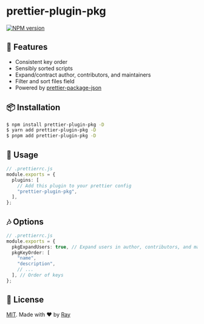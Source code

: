 # prettier-plugin-pkg

[![NPM version](https://img.shields.io/npm/v/prettier-plugin-pkg?color=a1b858&label=)](https://www.npmjs.com/package/prettier-plugin-pkg)

## 💎 Features

- Consistent key order
- Sensibly sorted scripts
- Expand/contract author, contributors, and maintainers
- Filter and sort files field
- Powered by [prettier-package-json](https://github.com/cameronhunter/prettier-package-json)

## 📦 Installation

```bash
$ npm install prettier-plugin-pkg -D
$ yarn add prettier-plugin-pkg -D
$ pnpm add prettier-plugin-pkg -D
```

## 🚀 Usage

```ts
// .prettierrc.js
module.exports = {
  plugins: [
    // Add this plugin to your prettier config
    "prettier-plugin-pkg",
  ],
};
```

## 🎶 Options

```ts
// .prettierrc.js
module.exports = {
  pkgExpandUsers: true, // Expand users in author, contributors, and maintainers
  pkgKeyOrder: [
    "name",
    "description",
    // ...
  ], // Order of keys
};
```

## 📝 License

[MIT](./LICENSE). Made with ❤️ by [Ray](https://github.com/so1ve)
